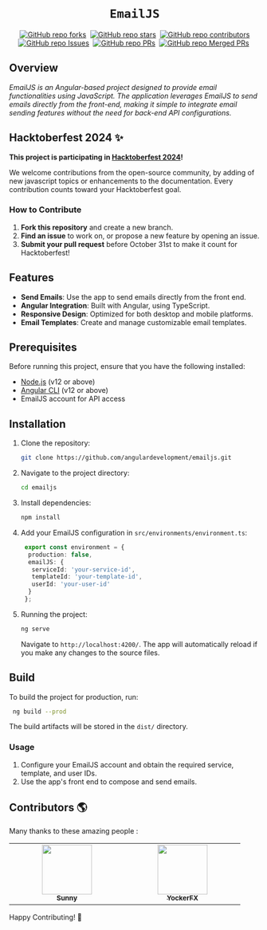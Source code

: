 # <div align="center">`EmailJS`</div>
<div align="center">

[![GitHub repo forks](https://img.shields.io/github/forks/angulardevelopment/emailjs?style=flat&logo=github&logoColor=whitesmoke&label=Forks)](https://github.com/angulardevelopment/emailjs/network)&#160;
[![GitHub repo stars](https://img.shields.io/github/stars/angulardevelopment/emailjs?style=flat&logo=github&logoColor=whitesmoke&label=Stars)](https://github.com/angulardevelopment/emailjs/stargazers)&#160;
[![GitHub repo contributors](https://img.shields.io/github/contributors-anon/angulardevelopment/emailjs?style=flat&logo=github&logoColor=whitesmoke&label=Contributors)](https://github.com/angulardevelopment/emailjs/graphs/contributors)
[![GitHub repo Issues](https://img.shields.io/github/issues/angulardevelopment/emailjs?style=flat&logo=github&logoColor=red&label=Issues)](https://github.com/angulardevelopment/emailjs/issues)&#160;
[![GitHub repo PRs](https://img.shields.io/github/issues-pr/angulardevelopment/emailjs?style=flat&logo=github&logoColor=orange&label=PRs)](https://github.com/angulardevelopment/emailjs/pulls)&#160;
[![GitHub repo Merged PRs](https://img.shields.io/github/issues-search/angulardevelopment/emailjs?style=flat&logo=github&logoColor=green&label=Merged%20PRs&query=is%3Amerged)](https://github.com/angulardevelopment/emailjs/pulls?q=is%3Apr+is%3Amerged)&#160;

</div>

## Overview
*EmailJS is an Angular-based project designed to provide email functionalities using JavaScript. The application leverages EmailJS to send emails directly from the front-end, making it simple to integrate email sending features without the need for back-end API configurations.*

## Hacktoberfest 2024 ✨

**This project is participating in [Hacktoberfest 2024](https://hacktoberfest.com/)!**

We welcome contributions from the open-source community, by adding of new javascript topics or enhancements to the documentation. Every contribution counts toward your Hacktoberfest goal.

### How to Contribute
1. **Fork this repository** and create a new branch.
2. **Find an issue** to work on, or propose a new feature by opening an issue.
3. **Submit your pull request** before October 31st to make it count for Hacktoberfest!

## Features

- **Send Emails**: Use the app to send emails directly from the front end.
- **Angular Integration**: Built with Angular, using TypeScript.
- **Responsive Design**: Optimized for both desktop and mobile platforms.
- **Email Templates**: Create and manage customizable email templates.

## Prerequisites

Before running this project, ensure that you have the following installed:

- [Node.js](https://nodejs.org/) (v12 or above)
- [Angular CLI](https://angular.io/cli) (v12 or above)
- EmailJS account for API access

## Installation

1. Clone the repository:
   ```bash
   git clone https://github.com/angulardevelopment/emailjs.git
   ```
2. Navigate to the project directory:
   ```bash
   cd emailjs
   ```
3. Install dependencies:
   ```bash
   npm install
   ```
4. Add your EmailJS configuration in `src/environments/environment.ts`:
   ```ts
    export const environment = {
     production: false,
     emailJS: {
      serviceId: 'your-service-id',
      templateId: 'your-template-id',
      userId: 'your-user-id'
     }
    };
    ```
5. Running the project:
   ```bash
   ng serve
   ```
   Navigate to `http://localhost:4200/`. The app will automatically reload if you make any changes to the source files.

## Build
To build the project for production, run:

  ```bash
   ng build --prod
  ```
The build artifacts will be stored in the `dist/` directory.

### Usage
1. Configure your EmailJS account and obtain the required service, template, and user IDs.
2. Use the app's front end to compose and send emails.

## Contributors 🌎

Many thanks to these amazing people :
<!-- ALL-CONTRIBUTORS-LIST:START - Do not remove or modify this section -->
<!-- prettier-ignore-start -->
<!-- markdownlint-disable -->
<table>
  <tbody>
    <tr>
      <td align="center" valign="top" width="25%"><a href="https://github.com/sunny7899"><img src="https://avatars.githubusercontent.com/u/15168009?v=4" width="100px;"/><br /><sub><b>Sunny</b></sub></a><br /></td>
      <td align="center" valign="top" width="25%"><a href="https://github.com/yockerfx"><img src="https://avatars.githubusercontent.com/u/61665083?v=4" width="100px;"/><br /><sub><b>YockerFX</b></sub></a><br /></td>
    </tr>
  </tbody>
</table>
<!-- markdownlint-restore -->
<!-- prettier-ignore-end -->
<!-- ALL-CONTRIBUTORS-LIST:END -->

Happy Contributing! 🚀
